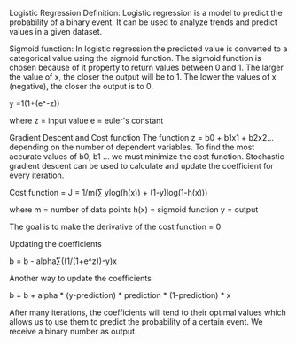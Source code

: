 Logistic Regression
Definition: Logistic regression is a model to predict the probability of a binary event. It can be used to analyze trends and predict values in a given dataset.

Sigmoid function:
In logistic regression the predicted value is converted to a categorical value using the sigmoid function. The sigmoid function is chosen because of it property to return values between 0 and 1. The larger the value of x, the closer the output will be to 1. The lower the values of x (negative), the closer the output is to 0.

y =1(1+(e^-z))

where
z = input value
e = euler's constant

Gradient Descent and Cost function
The function z = b0 + b1x1 + b2x2... depending on the number of dependent variables. To find the most accurate values of b0, b1 ... we must minimize the cost function. Stochastic gradient descent can be used to calculate and update the coefficient for every iteration.

Cost function = J = 1/m(∑ ylog(h(x)) + (1-y)log(1-h(x)))

where
m = number of data points
h(x) = sigmoid function
y = output

The goal is to make the derivative of the cost function = 0

Updating the coefficients

b = b - alpha∑((1/(1+e^z))-y)x

Another way to update the coefficients

b = b + alpha * (y-prediction) * prediction * (1-prediction) * x

After many iterations, the coefficients will tend to their optimal values which allows us to use them to predict the probability of a certain event. We receive a binary number as output.